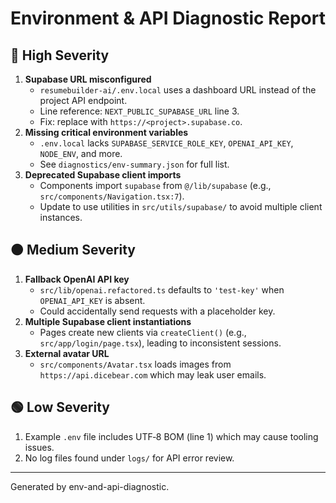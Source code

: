 # Environment & API Diagnostic Report

## 🔴 High Severity

1. **Supabase URL misconfigured**
   - `resumebuilder-ai/.env.local` uses a dashboard URL instead of the project API endpoint.
   - Line reference: `NEXT_PUBLIC_SUPABASE_URL` line 3.
   - Fix: replace with `https://<project>.supabase.co`.
2. **Missing critical environment variables**
   - `.env.local` lacks `SUPABASE_SERVICE_ROLE_KEY`, `OPENAI_API_KEY`, `NODE_ENV`, and more.
   - See `diagnostics/env-summary.json` for full list.
3. **Deprecated Supabase client imports**
   - Components import `supabase` from `@/lib/supabase` (e.g., `src/components/Navigation.tsx:7`).
   - Update to use utilities in `src/utils/supabase/` to avoid multiple client instances.

## 🟠 Medium Severity

1. **Fallback OpenAI API key**
   - `src/lib/openai.refactored.ts` defaults to `'test-key'` when `OPENAI_API_KEY` is absent.
   - Could accidentally send requests with a placeholder key.
2. **Multiple Supabase client instantiations**
   - Pages create new clients via `createClient()` (e.g., `src/app/login/page.tsx`), leading to inconsistent sessions.
3. **External avatar URL**
   - `src/components/Avatar.tsx` loads images from `https://api.dicebear.com` which may leak user emails.

## 🟢 Low Severity

1. Example `.env` file includes UTF‑8 BOM (line 1) which may cause tooling issues.
2. No log files found under `logs/` for API error review.

---
Generated by env-and-api-diagnostic.

